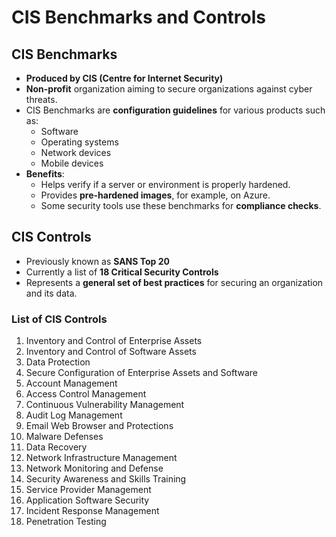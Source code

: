 # CIS Benchmarks and Controls

## CIS Benchmarks

- **Produced by CIS (Centre for Internet Security)**
- **Non-profit** organization aiming to secure organizations against cyber threats.
- CIS Benchmarks are **configuration guidelines** for various products such as:
  - Software
  - Operating systems
  - Network devices
  - Mobile devices
- **Benefits**:
  - Helps verify if a server or environment is properly hardened.
  - Provides **pre-hardened images**, for example, on Azure.
  - Some security tools use these benchmarks for **compliance checks**.

## CIS Controls

- Previously known as **SANS Top 20**
- Currently a list of **18 Critical Security Controls**
- Represents a **general set of best practices** for securing an organization and its data.

### List of CIS Controls

1. Inventory and Control of Enterprise Assets  
2. Inventory and Control of Software Assets  
3. Data Protection  
4. Secure Configuration of Enterprise Assets and Software  
5. Account Management  
6. Access Control Management  
7. Continuous Vulnerability Management  
8. Audit Log Management  
9. Email Web Browser and Protections  
10. Malware Defenses  
11. Data Recovery  
12. Network Infrastructure Management  
13. Network Monitoring and Defense  
14. Security Awareness and Skills Training  
15. Service Provider Management  
16. Application Software Security  
17. Incident Response Management  
18. Penetration Testing